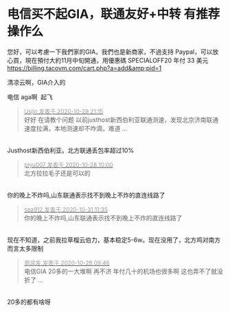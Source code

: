 # 电信买不起GIA，联通友好+中转 有推荐操作么


您好，可以考慮一下我們家的GIA，我們也是新商家，不過支持 Paypal，可以放心買，現在預付大約11月中旬開通，用優惠碼 SPECIALOFF20 年付 33 美元 https://billing.tacovm.com/cart.php?a=add&amp;pid=1

清凉云啊，GIA介入的

电信 aga啊&nbsp;&nbsp;起飞

<div class="quote"><blockquote><font size="2"><a href="https://www.hostloc.com/forum.php?mod=redirect&amp;goto=findpost&amp;pid=9371392&amp;ptid=759278" target="_blank"><font color="#999999">Usjin 发表于 2020-10-29 21:15</font></a></font><br />
好好 在请教个问题 以前justhost新西伯利亚联通测速，发现北京济南联通速度拉满，本地测速却不咋滴，难道 ...</blockquote></div><br />
Justhost新西伯利亚。北方联通丢包率超过10%

<div class="quote"><blockquote><font size="2"><a href="https://www.hostloc.com/forum.php?mod=redirect&amp;goto=findpost&amp;pid=9362707&amp;ptid=759278" target="_blank"><font color="#999999">plyu007 发表于 2020-10-28 10:00</font></a></font><br />
北方拉拉毛子还是可以的</blockquote></div><br />
你的晚上不炸吗,山东联通表示找不到晚上不炸的直连线路了<img src="static/image/smiley/yct/016.gif" smilieid="51" border="0" alt="" /><img src="static/image/smiley/yct/016.gif" smilieid="51" border="0" alt="" /><br />


<div class="quote"><blockquote><font size="2"><a href="https://www.hostloc.com/forum.php?mod=redirect&amp;goto=findpost&amp;pid=9379852&amp;ptid=759278" target="_blank"><font color="#999999">sea912 发表于 2020-10-31 11:35</font></a></font><br />
你的晚上不炸吗,山东联通表示找不到晚上不炸的直连线路了</blockquote></div><br />
现在不知道，之前我拉草榴云伯力，基本稳定5-6w。现在没用了，北方鸡对南方而言太多限制

<div class="quote"><blockquote><font size="2"><a href="https://www.hostloc.com/forum.php?mod=redirect&amp;goto=findpost&amp;pid=9362635&amp;ptid=759278" target="_blank"><font color="#999999">周润发 发表于 2020-10-28 09:46</font></a></font><br />
电信GIA 20多的一大堆啊 再不济 年付几十的机场也很多啊 这也弄不了就没折了 ...</blockquote></div><br />
20多的都有啥呀
